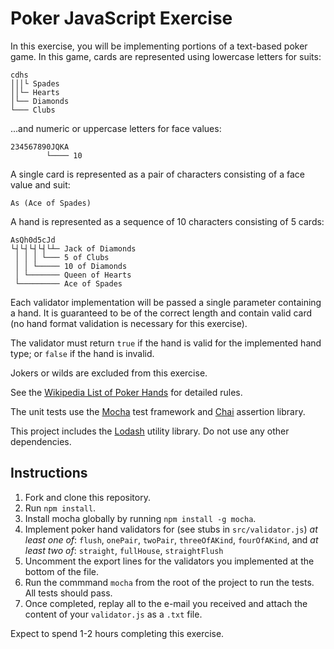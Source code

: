 # Poker JavaScript Exercise

In this exercise, you will be implementing portions of a text-based poker game. In this game, cards are represented using lowercase letters for suits:

```
cdhs
│││└ Spades
││└─ Hearts
│└── Diamonds
└─── Clubs
```

...and numeric or uppercase letters for face values:

```
234567890JQKA
        └──── 10
```

A single card is represented as a pair of characters consisting of a face value and suit:

```
As (Ace of Spades)
```

A hand is represented as a sequence of 10 characters consisting of 5 cards:

```
AsQh0d5cJd
└┤└┤└┤└┤└┴─ Jack of Diamonds
 │ │ │ └─── 5 of Clubs
 │ │ └───── 10 of Diamonds
 │ └─────── Queen of Hearts
 └───────── Ace of Spades
```

Each validator implementation will be passed a single parameter containing a hand. It is guaranteed to be of the correct length and contain valid card (no hand format validation is necessary for this exercise).

The validator must return `true` if the hand is valid for the implemented hand type; or `false` if the hand is invalid.

Jokers or wilds are excluded from this exercise. 

See the [Wikipedia List of Poker Hands](https://en.wikipedia.org/wiki/List_of_poker_hands) for detailed rules.

The unit tests use the [Mocha](https://mochajs.org/) test framework and [Chai](http://chaijs.com/api/bdd/) assertion library.

This project includes the [Lodash](https://lodash.com/docs) utility library. Do not use any other dependencies.

## Instructions

1. Fork and clone this repository.
1. Run `npm install`.
1. Install mocha globally by running `npm install -g mocha`.
1. Implement poker hand validators for (see stubs in `src/validator.js`) *at least one of*: `flush`, `onePair`, `twoPair`, `threeOfAKind`, `fourOfAKind`, and *at least two of*: `straight`, `fullHouse`, `straightFlush`
1. Uncomment the export lines for the validators you implemented at the bottom of the file.
1. Run the commmand `mocha` from the root of the project to run the tests. All tests should pass. 
1. Once completed, replay all to the e-mail you received and attach the content of your `validator.js` as a `.txt` file.   

Expect to spend 1-2 hours completing this exercise.